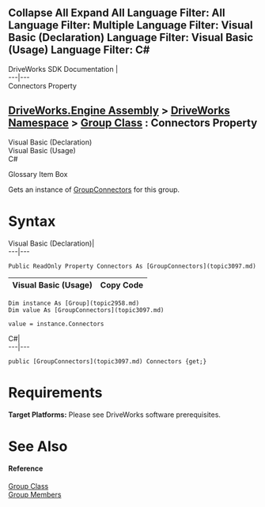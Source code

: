 Collapse All Expand All Language Filter: All  Language Filter: Multiple  Language Filter: Visual Basic (Declaration) Language Filter: Visual Basic (Usage) Language Filter: C#  
---  
DriveWorks SDK Documentation  |   
---|---  
Connectors Property   
  
[DriveWorks.Engine Assembly](topic2156.md) > [DriveWorks Namespace](topic2159.md) > [Group Class](topic2958.md) : Connectors Property  
---  
  
Visual Basic (Declaration)    
Visual Basic (Usage)    
C# 

Glossary Item Box

Gets an instance of [GroupConnectors](topic3097.md) for this group. 

# Syntax

Visual Basic (Declaration)|   
---|---  
      
    
    Public ReadOnly Property Connectors As [GroupConnectors](topic3097.md)  
  
Visual Basic (Usage)| Copy Code  
---|---  
      
    
    Dim instance As [Group](topic2958.md)
    Dim value As [GroupConnectors](topic3097.md)
     
    value = instance.Connectors  
  
C#|   
---|---  
      
    
    public [GroupConnectors](topic3097.md) Connectors {get;}  
  
# Requirements

**Target Platforms:** Please see DriveWorks software prerequisites.

# See Also

#### Reference

[Group Class](topic2958.md)   
[Group Members](topic2959.md)


